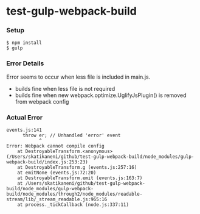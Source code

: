 # test-gulp-webpack-build


### Setup

```
$ npm install
$ gulp
```
### Error Details

Error seems to occur when less file is included in main.js.

  - builds fine when less file is not required
  - builds fine when new webpack.optimize.UglifyJsPlugin() is removed from webpack config



### Actual Error

```
events.js:141
      throw er; // Unhandled 'error' event
            ^
Error: Webpack cannot compile config
    at DestroyableTransform.<anonymous> (/Users/skatikaneni/github/test-gulp-webpack-build/node_modules/gulp-webpack-build/index.js:253:23)
    at DestroyableTransform.g (events.js:257:16)
    at emitNone (events.js:72:20)
    at DestroyableTransform.emit (events.js:163:7)
    at /Users/skatikaneni/github/test-gulp-webpack-build/node_modules/gulp-webpack-build/node_modules/through2/node_modules/readable-stream/lib/_stream_readable.js:965:16
    at process._tickCallback (node.js:337:11)


```


